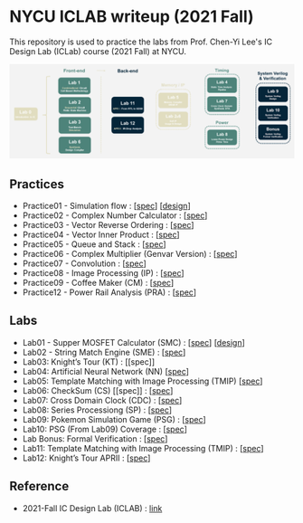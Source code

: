 # NYCU ICLAB writeup (2021 Fall)
This repository is used to practice the labs from Prof. Chen-Yi Lee's IC Design Lab (ICLab) course (2021 Fall) at NYCU.

![iclab_outline](./iclab_outline.png)

## Practices
* Practice01 - Simulation flow : [[spec](./Practices/Lab01_Practice.pdf)] [[design](./Practices/Pratcitce01/CORE.v)]
* Practice02 - Complex Number Calculator : [[spec](./Practices/Practice02/Lab02_Practice.pdf)]
* Practice03 - Vector Reverse Ordering : [[spec](./Practices/Practice03/Lab03_Practice.pdf)]
* Practice04 - Vector Inner Product : [[spec](./Practices/Practice04/Lab04_Practice.pdf)]
* Practice05 - Queue and Stack : [[spec](./Practices/Practice05/Lab05_Practice.pdf)]
* Practice06 - Complex Multiplier (Genvar Version) : [[spec](./Practices/Practice06/Lab06_Practice.pdf)]
* Practice07 - Convolution : [[spec](./Practices/Practice07/Lab07_Practice.pdf)]
* Practice08 - Image Processing (IP) : [[spec](./Practices/Practice08/Lab08_Practice.pdf)]
* Practice09 - Coffee Maker (CM) : [[spec](./Practices/Practice09/Lab09_Practice.pdf)]
* Practice12 - Power Rail Analysis (PRA) : [[spec](./Practices/Practice12/Lab12_Practice.pdf)]

## Labs
* Lab01 - Supper MOSFET Calculator (SMC) : [[spec](./Labs/Lab01/Lab01_Exercise.pdf)] [[design](./Labs/Lab01/SMC.v)]
* Lab02 - String Match Engine (SME) : [[spec](./Labs/Lab02/Lab02_Exercise.pdf)]
* Lab03: Knight’s Tour (KT) : [[spec]]
* Lab04: Artificial Neural Network (NN) [[spec](./Labs/Lab04/Lab04_Exercise.pdf)]
* Lab05: Template Matching with Image Processing (TMIP) [[spec](./Labs/Lab05/Lab05_Exercise.pdf)]
* Lab06: CheckSum (CS) [[spec]] : [[spec](./Labs/Lab06/Lab06_Exercise.pdf)]
* Lab07: Cross Domain Clock (CDC) : [[spec](./Labs/Lab07/Lab07_Exercise.pdf)]
* Lab08: Series Processiong (SP) : [[spec](./Labs/Lab08/Lab08_Exercise.pdf)]
* Lab09: Pokemon Simulation Game (PSG) : [[spec](./Labs/Lab09/Lab09_Exercise.pdf)]
* Lab10: PSG (From Lab09) Coverage : [[spec](./Labs/Lab10/Lab10_Exercise.pdf)]
* Lab Bonus: Formal Verification : [[spec](./Labs/Bonus/Bonus_Formal_Verification_Exercise.pdf)]
* Lab11: Template Matching with Image Processing (TMIP) : [[spec](./Labs/Lab11/Lab11_Exercise.pdf)]
* Lab12: Knight’s Tour APRII : [[spec](./Labs/Lab12/Lab12_Exercise.pdf)]

## Reference
* 2021-Fall IC Design Lab (ICLAB) : [link](https://www.lhlaib.com/course/2021-fall-iclab)